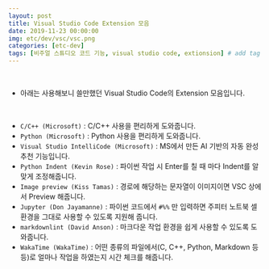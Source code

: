 ```yaml
---
layout: post
title: Visual Studio Code Extension 모음
date: 2019-11-23 00:00:00
img: etc/dev/vsc/vsc.png
categories: [etc-dev] 
tags: [비주얼 스튜디오 코드 기능, visual studio code, extionsion] # add tag
---
```


<br>

- 아래는 사용해보니 쓸만했던 Visual Studio Code의 Extension 모음입니다.

<br>

- `C/C++ (Microsoft)` : C/C++ 사용을 편리하게 도와줍니다.
- `Python (Microsoft)` : Python 사용을 편리하게 도와줍니다.
- `Visual Studio IntelliCode (Microsoft)` : MS에서 만든 AI 기반의 자동 완성 추천 기능입니다.
- `Python Indent (Kevin Rose)` : 파이썬 작업 시 Enter를 칠 때 마다 Indent를 알맞게 조정해줍니다.
- `Image preview (Kiss Tamas)` : 경로에 해당하는 문자열이 이미지이면 VSC 상에서 Preview 해줍니다.
- `Jupyter (Don Jayamanne)` : 파이썬 코드에서 `#%%` 만 입력하면 주피터 노트북 셀 환경을 그대로 사용할 수 있도록 지원해 줍니다.
- `markdownlint (David Anson)` : 마크다운 작업 환경을 쉽게 사용할 수 있도록 도와줍니다.
- `WakaTime (WakaTime)` : 어떤 종류의 파일에서(C, C++, Python, Markdown 등등)로 얼마나 작업을 하였는지 시간 체크를 해줍니다. 
